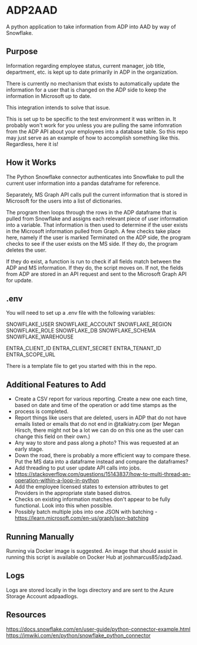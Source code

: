 # ADP2AAD
 A python application to take information from ADP into AAD by way of Snowflake. 

## Purpose
Information regarding employee status, current manager, job title, department, etc. is kept up to date primarily in ADP in the organization. 

There is currently no mechanism that exists to automatically update the information for a user that is changed on the ADP side to keep the information in Microsoft up to date. 

This integration intends to solve that issue. 

This is set up to be specific to the test environment it was written in. It probably won't work for you unless you are pulling the same infomration from the ADP API about your employees into a database table. So this repo may just serve as an example of how to accomplish something like this. Regardless, here it is! 

## How it Works

The Python Snowflake connector authenticates into Snowflake to pull the current user information into a pandas dataframe for reference. 

Separately, MS Graph API calls pull the current information that is stored in Microsoft for the users into a list of dictionaries. 

The program then loops through the rows in the ADP dataframe that is pulled from Snowflake and assigns each relevant piece of user information into a variable. That information is then used to determine if the user exists in the Microsoft information pulled from Graph. A few checks take place here, namely if the user is marked Terminated on the ADP side, the program checks to see if the user exists on the MS side. If they do, the program deletes the user. 

If they do exist, a function is run to check if all fields match between the ADP and MS information. If they do, the script moves on. If not, the fields from ADP are stored in an API request and sent to the Microsoft Graph API for update. 

## .env

You will need to set up a .env file with the following variables:

SNOWFLAKE_USER
SNOWFLAKE_ACCOUNT
SNOWFLAKE_REGION
SNOWFLAKE_ROLE
SNOWFLAKE_DB
SNOWFLAKE_SCHEMA
SNOWFLAKE_WAREHOUSE

ENTRA_CLIENT_ID
ENTRA_CLIENT_SECRET
ENTRA_TENANT_ID
ENTRA_SCOPE_URL

There is a template file to get you started with this in the repo. 

## Additional Features to Add

- Create a CSV report for various reporting. Create a new one each time, based on date and time of the operation or add time stamps as the
- process is completed.
- Report things like users that are deleted, users in ADP that do not have emails listed or emails that do not end in @talkiatry.com (per Megan Hirsch, there might not be a lot we can do on this one as the user can change this field on their own.)
- Any way to store and pass along a photo? This was requested at an early stage.
- Down the road, there is probably a more efficient way to compare these. Put the MS data into a dataframe instead and compare the dataframes?
- Add threading to put user update API calls into jobs.
- https://stackoverflow.com/questions/15143837/how-to-multi-thread-an-operation-within-a-loop-in-python
- Add the employee licensed states to extension attributes to get Providers in the appropriate state based distros. 
- Checks on existing information matches don't appear to be fully functional. Look into this when possible. 
- Possibly batch multiple jobs into one JSON with batching - https://learn.microsoft.com/en-us/graph/json-batching

## Running Manually

Running via Docker image is suggested. An image that should assist in running this script is available on Docker Hub at joshmarcus85/adp2aad.

## Logs

Logs are stored locally in the logs directory and are sent to the Azure Storage Account adpaadlogs.

## Resources

https://docs.snowflake.com/en/user-guide/python-connector-example.html
https://jmwiki.com/en/python/snowflake_python_connector
